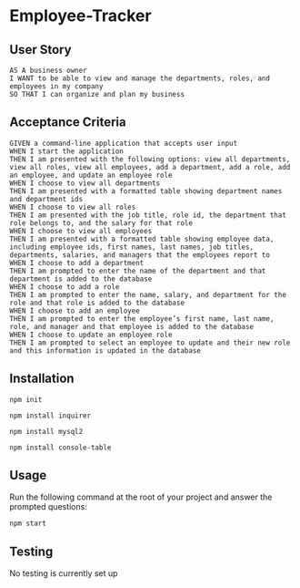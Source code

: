 # Employee-Tracker

## User Story
  
```
AS A business owner
I WANT to be able to view and manage the departments, roles, and employees in my company
SO THAT I can organize and plan my business
```
  
## Acceptance Criteria
  
``` 
GIVEN a command-line application that accepts user input
WHEN I start the application
THEN I am presented with the following options: view all departments, view all roles, view all employees, add a department, add a role, add an employee, and update an employee role
WHEN I choose to view all departments
THEN I am presented with a formatted table showing department names and department ids
WHEN I choose to view all roles
THEN I am presented with the job title, role id, the department that role belongs to, and the salary for that role
WHEN I choose to view all employees
THEN I am presented with a formatted table showing employee data, including employee ids, first names, last names, job titles, departments, salaries, and managers that the employees report to
WHEN I choose to add a department
THEN I am prompted to enter the name of the department and that department is added to the database
WHEN I choose to add a role
THEN I am prompted to enter the name, salary, and department for the role and that role is added to the database
WHEN I choose to add an employee
THEN I am prompted to enter the employee’s first name, last name, role, and manager and that employee is added to the database
WHEN I choose to update an employee role
THEN I am prompted to select an employee to update and their new role and this information is updated in the database 
```
## Installation
`npm init`
  
`npm install inquirer`

`npm install mysql2`

`npm install console-table`
  
## Usage  
Run the following command at the root of your project and answer the prompted questions:
  
`npm start`

## Testing
No testing is currently set up

